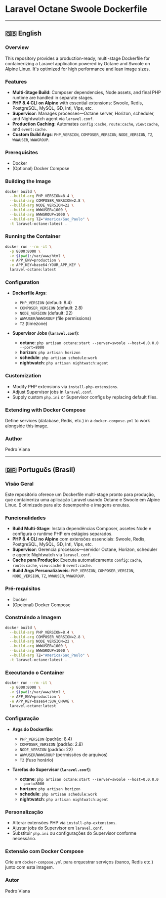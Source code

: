 # Laravel Octane Swoole Dockerfile

---

## 🇬🇧 English

### Overview

This repository provides a production-ready, multi-stage Dockerfile for containerizing a Laravel application powered by Octane and Swoole on Alpine Linux. It's optimized for high performance and lean image sizes.

### Features

* **Multi-Stage Build**: Composer dependencies, Node assets, and final PHP runtime are handled in separate stages.
* **PHP 8.4 CLI on Alpine** with essential extensions: Swoole, Redis, PostgreSQL, MySQL, GD, Intl, Vips, etc.
* **Supervisor**: Manages processes—Octane server, Horizon, scheduler, and Nightwatch agent via `laravel.conf`.
* **Production Caching**: Automates `config:cache`, `route:cache`, `view:cache`, and `event:cache`.
* **Custom Build Args**: `PHP_VERSION`, `COMPOSER_VERSION`, `NODE_VERSION`, `TZ`, `WWWUSER`, `WWWGROUP`.

### Prerequisites

* Docker
* (Optional) Docker Compose

### Building the Image

```bash
docker build \
  --build-arg PHP_VERSION=8.4 \
  --build-arg COMPOSER_VERSION=2.8 \
  --build-arg NODE_VERSION=22 \
  --build-arg WWWUSER=1000 \
  --build-arg WWWGROUP=1000 \
  --build-arg TZ="America/Sao_Paulo" \
  -t laravel-octane:latest .
```

### Running the Container

```bash
docker run --rm -it \
  -p 8000:8000 \
  -v $(pwd):/var/www/html \
  -e APP_ENV=production \
  -e APP_KEY=base64:YOUR_APP_KEY \
  laravel-octane:latest
```

### Configuration

* **Dockerfile Args**:

  * `PHP_VERSION` (default: 8.4)
  * `COMPOSER_VERSION` (default: 2.8)
  * `NODE_VERSION` (default: 22)
  * `WWWUSER`/`WWWGROUP` (file permissions)
  * `TZ` (timezone)

* **Supervisor Jobs (`laravel.conf`)**:

  * **octane**: `php artisan octane:start --server=swoole --host=0.0.0.0 --port=8000`
  * **horizon**: `php artisan horizon`
  * **schedule**: `php artisan schedule:work`
  * **nightwatch**: `php artisan nightwatch:agent`

### Customization

* Modify PHP extensions via `install-php-extensions`.
* Adjust Supervisor jobs in `laravel.conf`.
* Supply custom `php.ini` or Supervisor configs by replacing default files.

### Extending with Docker Compose

Define services (database, Redis, etc.) in a `docker-compose.yml` to work alongside this image.

### Author

Pedro Viana

---

## 🇧🇷 Português (Brasil)

### Visão Geral

Este repositório oferece um Dockerfile multi-stage pronto para produção, que containeriza uma aplicação Laravel usando Octane e Swoole em Alpine Linux. É otimizado para alto desempenho e imagens enxutas.

### Funcionalidades

* **Build Multi-Stage**: Instala dependências Composer, assetes Node e configura o runtime PHP em estágios separados.
* **PHP 8.4 CLI no Alpine** com extensões essenciais: Swoole, Redis, PostgreSQL, MySQL, GD, Intl, Vips, etc.
* **Supervisor**: Gerencia processos—servidor Octane, Horizon, scheduler e agente Nightwatch via `laravel.conf`.
* **Cache para Produção**: Executa automaticamente `config:cache`, `route:cache`, `view:cache` e `event:cache`.
* **Build Args Personalizáveis**: `PHP_VERSION`, `COMPOSER_VERSION`, `NODE_VERSION`, `TZ`, `WWWUSER`, `WWWGROUP`.

### Pré-requisitos

* Docker
* (Opcional) Docker Compose

### Construindo a Imagem

```bash
docker build \
  --build-arg PHP_VERSION=8.4 \
  --build-arg COMPOSER_VERSION=2.8 \
  --build-arg NODE_VERSION=22 \
  --build-arg WWWUSER=1000 \
  --build-arg WWWGROUP=1000 \
  --build-arg TZ="America/Sao_Paulo" \
  -t laravel-octane:latest .
```

### Executando o Container

```bash
docker run --rm -it \
  -p 8000:8000 \
  -v $(pwd):/var/www/html \
  -e APP_ENV=production \
  -e APP_KEY=base64:SUA_CHAVE \
  laravel-octane:latest
```

### Configuração

* **Args do Dockerfile**:

  * `PHP_VERSION` (padrão: 8.4)
  * `COMPOSER_VERSION` (padrão: 2.8)
  * `NODE_VERSION` (padrão: 22)
  * `WWWUSER`/`WWWGROUP` (permissões de arquivos)
  * `TZ` (fuso horário)

* **Tarefas do Supervisor (`laravel.conf`)**:

  * **octane**: `php artisan octane:start --server=swoole --host=0.0.0.0 --port=8000`
  * **horizon**: `php artisan horizon`
  * **schedule**: `php artisan schedule:work`
  * **nightwatch**: `php artisan nightwatch:agent`

### Personalização

* Alterar extensões PHP via `install-php-extensions`.
* Ajustar jobs do Supervisor em `laravel.conf`.
* Substituir `php.ini` ou configurações do Supervisor conforme necessário.

### Extensão com Docker Compose

Crie um `docker-compose.yml` para orquestrar serviços (banco, Redis etc.) junto com esta imagem.

### Autor

Pedro Viana
